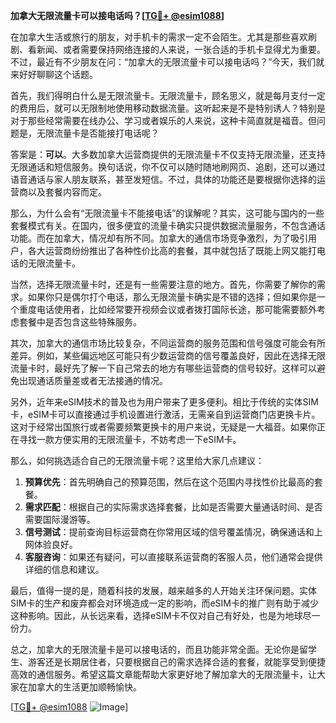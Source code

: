 **加拿大无限流量卡可以接电话吗？[[TG💪+ @esim1088](https://t.me/s/esim1088)]**

在加拿大生活或旅行的朋友，对手机卡的需求一定不会陌生。尤其是那些喜欢刷剧、看新闻、或者需要保持网络连接的人来说，一张合适的手机卡显得尤为重要。不过，最近有不少朋友在问：“加拿大的无限流量卡可以接电话吗？”今天，我们就来好好聊聊这个话题。

首先，我们得明白什么是无限流量卡。无限流量卡，顾名思义，就是每月支付一定的费用后，就可以无限制地使用移动数据流量。这听起来是不是特别诱人？特别是对于那些经常需要在线办公、学习或者娱乐的人来说，这种卡简直就是福音。但问题是，无限流量卡是否能接打电话呢？

答案是：**可以**。大多数加拿大运营商提供的无限流量卡不仅支持无限流量，还支持无限通话和短信服务。换句话说，你不仅可以随时随地刷网页、追剧，还可以通过语音通话与家人朋友联系，甚至发短信。不过，具体的功能还是要根据你选择的运营商以及套餐内容而定。

那么，为什么会有“无限流量卡不能接电话”的误解呢？其实，这可能与国内的一些套餐模式有关。在国内，很多便宜的流量卡确实只提供数据流量服务，不包含通话功能。而在加拿大，情况却有所不同。加拿大的通信市场竞争激烈，为了吸引用户，各大运营商纷纷推出了各种性价比高的套餐，其中就包括了既能上网又能打电话的无限流量卡。

当然，选择无限流量卡时，还是有一些需要注意的地方。首先，你需要了解你的需求。如果你只是偶尔打个电话，那么无限流量卡确实是不错的选择；但如果你是一个重度电话使用者，比如经常要开视频会议或者拨打国际长途，那可能需要额外考虑套餐中是否包含这些特殊服务。

其次，加拿大的通信市场比较复杂，不同运营商的服务范围和信号强度可能会有所差异。例如，某些偏远地区可能只有少数运营商的信号覆盖良好，因此在选择无限流量卡时，最好先了解一下自己常去的地方有哪些运营商的信号较好。这样可以避免出现通话质量差或者无法接通的情况。

另外，近年来eSIM技术的普及也为用户带来了更多便利。相比于传统的实体SIM卡，eSIM卡可以直接通过手机设置进行激活，无需亲自到运营商门店更换卡片。这对于经常出国旅行或者需要频繁更换卡的用户来说，无疑是一大福音。如果你正在寻找一款方便实用的无限流量卡，不妨考虑一下eSIM卡。

那么，如何挑选适合自己的无限流量卡呢？这里给大家几点建议：

1. **预算优先**：首先明确自己的预算范围，然后在这个范围内寻找性价比最高的套餐。
2. **需求匹配**：根据自己的实际需求选择套餐，比如是否需要大量通话时间、是否需要国际漫游等。
3. **信号测试**：提前查询目标运营商在你常用区域的信号覆盖情况，确保通话和上网体验良好。
4. **客服咨询**：如果还有疑问，可以直接联系运营商的客服人员，他们通常会提供详细的信息和建议。

最后，值得一提的是，随着科技的发展，越来越多的人开始关注环保问题。实体SIM卡的生产和废弃都会对环境造成一定的影响，而eSIM卡的推广则有助于减少这种影响。因此，从长远来看，选择eSIM卡不仅对自己有好处，也是为地球尽一份力。

总之，加拿大的无限流量卡是可以接电话的，而且功能非常全面。无论你是留学生、游客还是长期居住者，只要根据自己的需求选择合适的套餐，就能享受到便捷高效的通信服务。希望这篇文章能帮助大家更好地了解加拿大的无限流量卡，让大家在加拿大的生活更加顺畅愉快。

[[TG💪+ @esim1088](https://t.me/s/esim1088) ![Image](https://i.postimg.cc/4NQfJmqS/Snipaste-2025-05-13-00-14-12.png)]